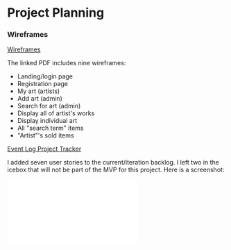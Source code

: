 # Project Planning

### Wireframes
[Wireframes](./liftoff-assignments/glass-shop-wireframes.pdf)

The linked PDF includes nine wireframes:
- Landing/login page
- Registration page
- My art (artists)
- Add art (admin)
- Search for art (admin)
- Display all of artist's works
- Display individual art
- All "search term" items
- "Artist"'s sold items

[Event Log Project Tracker](https://www.pivotaltracker.com/n/projects/2186450)

I added seven user stories to the current/iteration backlog. I left two in the icebox that will not be part of the MVP for this project. Here is a screenshot:

![Sprint 1 Stories](./liftoff-assignments/sprint1-pivotal-tracker-screenshot.pdf)
